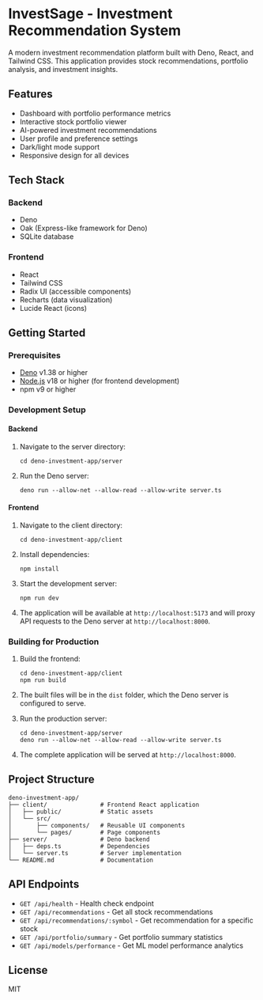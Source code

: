 # InvestSage - Investment Recommendation System

A modern investment recommendation platform built with Deno, React, and Tailwind CSS. This application provides stock recommendations, portfolio analysis, and investment insights.

## Features

- Dashboard with portfolio performance metrics
- Interactive stock portfolio viewer 
- AI-powered investment recommendations
- User profile and preference settings
- Dark/light mode support
- Responsive design for all devices

## Tech Stack

### Backend
- Deno
- Oak (Express-like framework for Deno)
- SQLite database

### Frontend
- React
- Tailwind CSS
- Radix UI (accessible components)
- Recharts (data visualization)
- Lucide React (icons)

## Getting Started

### Prerequisites

- [Deno](https://deno.land/) v1.38 or higher
- [Node.js](https://nodejs.org/) v18 or higher (for frontend development)
- npm v9 or higher

### Development Setup

#### Backend

1. Navigate to the server directory:
   ```
   cd deno-investment-app/server
   ```

2. Run the Deno server:
   ```
   deno run --allow-net --allow-read --allow-write server.ts
   ```

#### Frontend

1. Navigate to the client directory:
   ```
   cd deno-investment-app/client
   ```

2. Install dependencies:
   ```
   npm install
   ```

3. Start the development server:
   ```
   npm run dev
   ```

4. The application will be available at `http://localhost:5173` and will proxy API requests to the Deno server at `http://localhost:8000`.

### Building for Production

1. Build the frontend:
   ```
   cd deno-investment-app/client
   npm run build
   ```

2. The built files will be in the `dist` folder, which the Deno server is configured to serve.

3. Run the production server:
   ```
   cd deno-investment-app/server
   deno run --allow-net --allow-read --allow-write server.ts
   ```

4. The complete application will be served at `http://localhost:8000`.

## Project Structure

```
deno-investment-app/
├── client/               # Frontend React application
│   ├── public/           # Static assets
│   └── src/
│       ├── components/   # Reusable UI components
│       └── pages/        # Page components
├── server/               # Deno backend
│   ├── deps.ts           # Dependencies
│   └── server.ts         # Server implementation
└── README.md             # Documentation
```

## API Endpoints

- `GET /api/health` - Health check endpoint
- `GET /api/recommendations` - Get all stock recommendations
- `GET /api/recommendations/:symbol` - Get recommendation for a specific stock
- `GET /api/portfolio/summary` - Get portfolio summary statistics
- `GET /api/models/performance` - Get ML model performance analytics

## License

MIT 